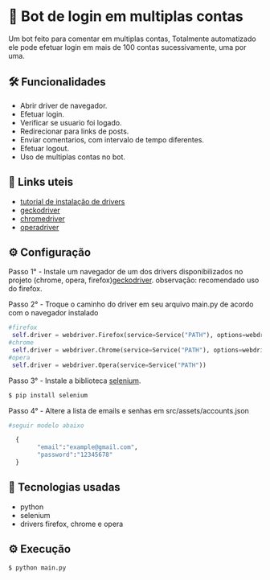 
# 🤖 Bot de login em multiplas contas

Um bot feito para comentar em multiplas contas, Totalmente automatizado ele pode efetuar login em mais de 100 contas sucessivamente, uma por uma.


## 🛠 Funcionalidades

- Abrir driver de navegador.
- Efetuar login.
- Verificar se usuario foi logado.
- Redirecionar para links de posts.
- Enviar comentarios, com intervalo de tempo diferentes.
- Efetuar logout.
- Uso de multiplas contas no bot.

## 🔗 Links uteis 

- [tutorial de instalação de drivers](https://www.selenium.dev/pt-br/documentation/webdriver/getting_started/install_drivers/)
- [geckodriver](https://github.com/mozilla/geckodriver)
- [chromedriver](https://chromedriver.chromium.org/downloads)
- [operadriver](https://github.com/operasoftware/operachromiumdriver/releases)

## ⚙️ Configuração

Passo 1° - Instale um navegador de um dos drivers disponibilizados no projeto (chrome, opera, firefox)[geckodriver](https://github.com/mozilla/geckodriver).
observação: recomendado uso do firefox.

Passo 2° - Troque o caminho do driver em seu arquivo main.py de acordo com o navegador instalado


```py
#firefox
 self.driver = webdriver.Firefox(service=Service("PATH"), options=webdriver.FirefoxOptions())
#chrome
 self.driver = webdriver.Chrome(service=Service("PATH"), options=webdriver.ChromeOptions())
#opera
 self.driver = webdriver.Opera(service=Service("PATH"))

```

Passo 3° - Instale a biblioteca [selenium](https://www.selenium.dev/selenium/docs/api/py/).

```bash
$ pip install selenium
```

Passo 4° - Altere a lista de emails e senhas em src/assets/accounts.json
```py
#seguir modelo abaixo

  {
        "email":"example@gmail.com",
        "password":"12345678"
  }
```


 

## 🚀 Tecnologias usadas
- python
- selenium
- drivers firefox, chrome e opera


## ⚙️ Execução 

```bash
$ python main.py
```